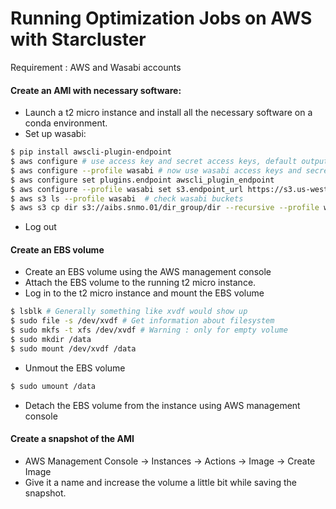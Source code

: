 # Running Optimization Jobs on AWS with Starcluster
Requirement : AWS and Wasabi accounts

#### Create an AMI with necessary software:
* Launch a t2 micro instance and install all the necessary software on a conda environment.
* Set up wasabi: 
```sh
$ pip install awscli-plugin-endpoint
$ aws configure # use access key and secret access keys, default output: json, region us-east-1
$ aws configure --profile wasabi # now use wasabi access keys and secret access keys,region us-west-1
$ aws configure set plugins.endpoint awscli_plugin_endpoint
$ aws configure --profile wasabi set s3.endpoint_url https://s3.us-west-1.wasabisys.com
$ aws s3 ls --profile wasabi  # check wasabi buckets
$ aws s3 cp dir s3://aibs.snmo.01/dir_group/dir --recursive --profile wasabi
```
* Log out

#### Create an EBS volume

* Create an EBS volume using the AWS management console 
* Attach the EBS volume to the running t2 micro instance.
* Log in to the t2 micro instance and mount the EBS volume
```sh
$ lsblk # Generally something like xvdf would show up
$ sudo file -s /dev/xvdf # Get information about filesystem
$ sudo mkfs -t xfs /dev/xvdf # Warning : only for empty volume
$ sudo mkdir /data
$ sudo mount /dev/xvdf /data
```
* Unmout the EBS volume
```sh
$ sudo umount /data
```
* Detach the EBS volume from the instance using AWS management console

#### Create a snapshot of the AMI
* AWS Management Console -> Instances -> Actions -> Image -> Create Image
* Give it a name and increase the volume a little bit while saving the snapshot.



